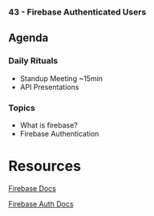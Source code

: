 ### 43 - Firebase Authenticated Users

## Agenda

### Daily Rituals
* Standup Meeting ~15min
* API Presentations

### Topics

* What is firebase?
* Firebase Authentication



# Resources

[Firebase Docs](https://firebase.google.com/docs/)

[Firebase Auth Docs](https://firebase.google.com/docs/auth/)